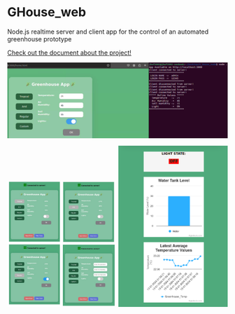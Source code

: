 # GHouse_web
Node.js realtime server and client app for the control of an automated greenhouse prototype

[Check out the document about the project!](docs/main.pdf)

<img src="docs/node1.png" alt="Greenhouse App - img1" width="600">

<p align="center">
  <img src="docs/node2.png" alt="Greenhouse App - img2" width="250">
  <img src="docs/node3.png" alt="Greenhouse App - img3" width="250">
</p>
